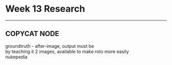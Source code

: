 # Week 13 Research
- - - 
## COPYCAT NODE
groundtruth - after-image, output must be   
by teaching it 2 images, available to make roto more easily   
nukepedia
